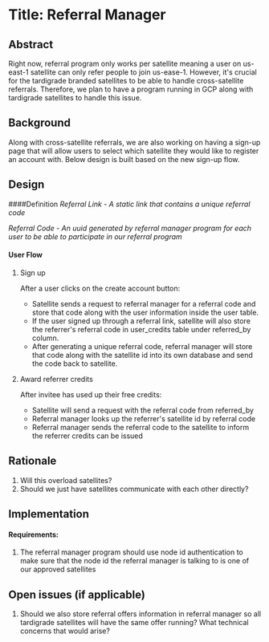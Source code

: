 
# Title: Referral Manager

## Abstract

Right now, referral program only works per satellite meaning a user on us-east-1 satellite can only refer people to join us-ease-1. 
However, it's crucial for the tardigrade branded satellites to be able to handle cross-satellite referrals. Therefore, we plan to have a program running in GCP along with tardigrade satellites to handle this issue.

## Background

Along with cross-satellite referrals, we are also working on having a sign-up page that will allow users to select which satellite
they would like to register an account with. Below design is built based on the new sign-up flow.

## Design

####Definition
*Referral Link* - _A static link that contains a unique referral code_

*Referral Code* - _An uuid generated by referral manager program for each user to be able to participate in our referral program_

#### User Flow
1. Sign up

    After a user clicks on the create account button:
    - Satellite sends a request to referral manager for a referral code and store that code along with the user information inside the user table.
    - If the user signed up through a referral link, satellite will also store the referrer's referral code in user_credits table under referred_by column.
    - After generating a unique referral code, referral manager will store that code along with the satellite id into its own database and send the code back to satellite.

2. Award referrer credits
    
    After invitee has used up their free credits:
    
    - Satellite will send a request with the referral code from referred_by 
    - Referral manager looks up the referrer's satellite id by referral code
    - Referral manager sends the referral code to the satellite to inform the referrer credits can be issued
            
## Rationale
1. Will this overload satellites?
2. Should we just have satellites communicate with each other directly? 

## Implementation
#### Requirements:

1. The referral manager program should use node id authentication to make sure that the node id the referral manager is talking to is one of our approved satellites


## Open issues (if applicable)
1. Should we also store referral offers information in referral manager so all tardigrade satellites will have the same offer running? What technical concerns that would arise?
